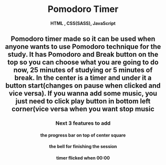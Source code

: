 <h1 align="center">Pomodoro Timer</h1>

<h4 align="center">HTML , CSS(SASS), JavaScript</h4>

<h2 align="center">Pomodoro timer made so it can be used when anyone wants to use Pomodoro technique for the study.
  It has Pomodoro and Break button on the top so you can choose what you are going to do now, 25 minutes of studying or 5 minutes of break.
  In the center is a timer and under it a button start(changes on pause when clicked and vice versa).
  If you wanna add some music, you just need to click play button in bottom left corner(vice versa when you want stop music</h2>

<h3 align="center">Next 3 features to add</h3>
<h4 align="center">the progress bar on top of center square</h4>
<h4 align="center">the bell for finishing the session</h4>
<h4 align="center">timer flicked when 00:00</h4>




